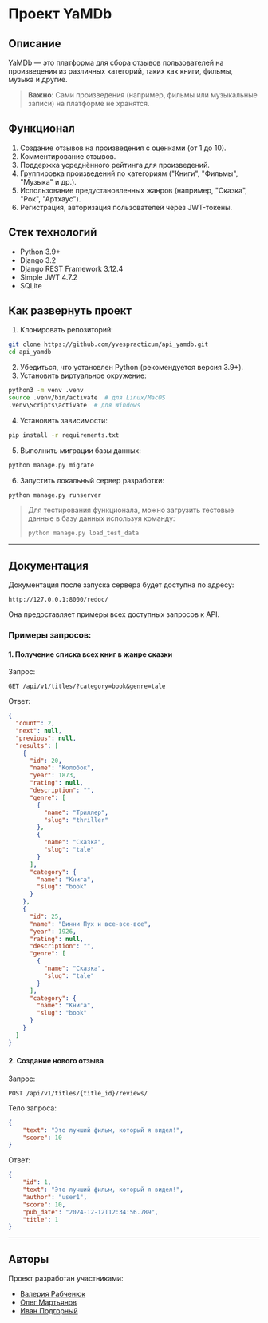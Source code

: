 # Проект YaMDb

## Описание
YaMDb — это платформа для сбора отзывов пользователей на произведения из различных категорий, таких как книги, фильмы, музыка и другие.

> **Важно**: Сами произведения (например, фильмы или музыкальные записи) на платформе не хранятся.

## Функционал
1. Создание отзывов на произведения с оценками (от 1 до 10).
2. Комментирование отзывов.
3. Поддержка усреднённого рейтинга для произведений.
4. Группировка произведений по категориям ("Книги", "Фильмы", "Музыка" и др.).
5. Использование предустановленных жанров (например, "Сказка", "Рок", "Артхаус").
6. Регистрация, авторизация пользователей через JWT-токены.

## Стек технологий
- Python 3.9+
- Django 3.2
- Django REST Framework 3.12.4
- Simple JWT 4.7.2
- SQLite

## Как развернуть проект

1. Клонировать репозиторий:
```bash
git clone https://github.com/yvespracticum/api_yamdb.git
cd api_yamdb
```
2. Убедиться, что установлен Python (рекомендуется версия 3.9+).
3. Установить виртуальное окружение:
```bash
python3 -m venv .venv
source .venv/bin/activate  # для Linux/MacOS
.venv\Scripts\activate  # для Windows
```
4. Установить зависимости:
```bash
pip install -r requirements.txt
```
5. Выполнить миграции базы данных:
```bash
python manage.py migrate
```
6. Запустить локальный сервер разработки:
```bash
python manage.py runserver
```

>Для тестирования функционала, можно загрузить тестовые данные в базу данных используя команду:
>```bash
>python manage.py load_test_data
>```

---

## Документация

Документация после запуска сервера будет доступна по адресу:
```
http://127.0.0.1:8000/redoc/
```

Она предоставляет примеры всех доступных запросов к API.

### Примеры запросов:

#### 1. Получение списка всех книг в жанре сказки

Запрос:
```http
GET /api/v1/titles/?category=book&genre=tale
```

Ответ:
```json
{
  "count": 2,
  "next": null,
  "previous": null,
  "results": [
    {
      "id": 20,
      "name": "Колобок",
      "year": 1873,
      "rating": null,
      "description": "",
      "genre": [
        {
          "name": "Триллер",
          "slug": "thriller"
        },
        {
          "name": "Сказка",
          "slug": "tale"
        }
      ],
      "category": {
        "name": "Книга",
        "slug": "book"
      }
    },
    {
      "id": 25,
      "name": "Винни Пух и все-все-все",
      "year": 1926,
      "rating": null,
      "description": "",
      "genre": [
        {
          "name": "Сказка",
          "slug": "tale"
        }
      ],
      "category": {
        "name": "Книга",
        "slug": "book"
      }
    }
  ]
}
```

#### 2. Создание нового отзыва

Запрос:
```http
POST /api/v1/titles/{title_id}/reviews/
```

Тело запроса:
```json
{
    "text": "Это лучший фильм, который я видел!",
    "score": 10
}
```

Ответ:
```json
{
    "id": 1,
    "text": "Это лучший фильм, который я видел!",
    "author": "user1",
    "score": 10,
    "pub_date": "2024-12-12T12:34:56.789",
    "title": 1
}
```

---

## Авторы

Проект разработан участниками:

- [Валерия Рабченюк](https://github.com/ValeryRabchenyuk)
- [Олег Мартьянов](https://github.com/OlegMorty)
- [Иван Подгорный](https://github.com/yvespracticum)
